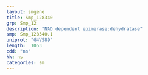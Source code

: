 ```yaml
---
layout: smgene
title: Smp_128340
grp: Smp_12
description: "NAD dependent epimerase:dehydratase"
smp: Smp_128340.1
uniprot: "G4VS89"
length:  1053
cdd: "ns"
kk: ns
categories: sm
---
```

